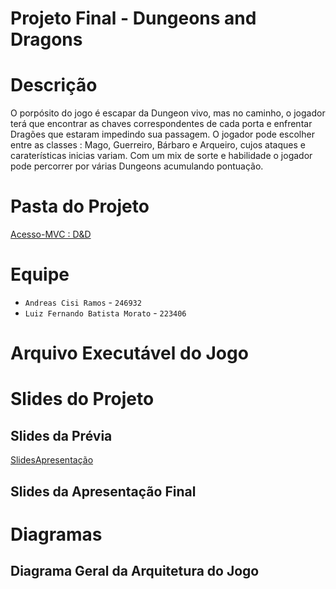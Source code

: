 # Projeto Final - Dungeons and Dragons

# Descrição 
   O porpósito do jogo é escapar da Dungeon vivo, mas no caminho, o jogador terá que encontrar as chaves correspondentes de cada porta e enfrentar Dragões que estaram impedindo sua passagem. O jogador pode escolher entre as classes : Mago, Guerreiro, Bárbaro e Arqueiro, cujos ataques e caraterísticas inicias variam. Com um mix de sorte e habilidade o jogador pode percorrer por várias Dungeons acumulando pontuação. 

# Pasta do Projeto
  [Acesso-MVC : D&D](https://github.com/MC322-java/ProjetoFinal/tree/main/POO/POO/core/src/com/mygdx/game)



# Equipe
* `Andreas Cisi Ramos` - `246932`
* `Luiz Fernando Batista Morato` - `223406`

# Arquivo Executável do Jogo



# Slides do Projeto

## Slides da Prévia
 [SlidesApresentação](https://github.com/MC322-java/ProjetoFinal/files/8987255/dungeons.and.dragons-previa.pdf)


## Slides da Apresentação Final


# Diagramas

## Diagrama Geral da Arquitetura do Jogo





